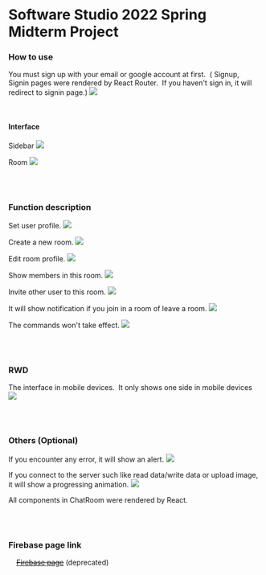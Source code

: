 # Software Studio 2022 Spring Midterm Project

### How to use

You must sign up with your email or google account at first.&nbsp;&nbsp;(
Signup, Signin pages were rendered by React Router.&nbsp;&nbsp;If you haven't sign in, it will redirect to signin page.)
![](mdimg/SigninSignup.PNG)

<br>

#### Interface

Sidebar
![](mdimg/SidebarInterface.png)

Room
![](mdimg/RoomInterface.png)

<br>
<br>

### Function description

Set user profile.
![](mdimg/Myprofile.png)

Create a new room.
![](mdimg/NewRoom.png)

Edit room profile.
![](mdimg/EditRoom.png)

Show members in this room.
![](mdimg/RoomMember.png)

Invite other user to this room.
![](mdimg/RoomInvite.png)

It will show notification if you join in a room of leave a room.
![](mdimg/ChromeNotification.png)

The commands won't take effect.
![](mdimg/XSS.png)

<br>
<br>

### RWD

The interface in mobile devices.&nbsp;&nbsp;It only shows one side in mobile devices
![](mdimg/InterfaceIOS.png)

<br>
<br>

### Others (Optional)

If you encounter any error, it will show an alert.
![](mdimg/ErrorEncounter.png)

If you connect to the server such like read data/write data or upload image, it will show a progressing animation.
![](mdimg/Progressing.png)

All components in ChatRoom were rendered by React.

<br>
<br>

### Firebase page link

&nbsp;&nbsp;&nbsp;&nbsp;~~[Firebase page]()~~ (deprecated)

